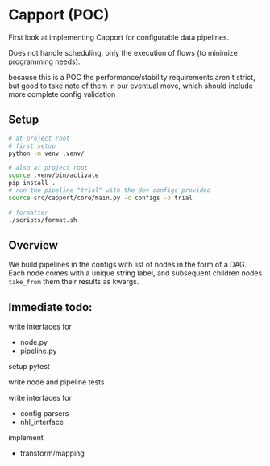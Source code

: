 # Capport (POC)

First look at implementing Capport for configurable data pipelines.

Does not handle scheduling, only the execution of flows 
(to minimize programming needs).

because this is a POC the performance/stability requirements aren't strict,
but good to take note of them in our eventual move, which should include 
more complete config validation

## Setup

```bash
# at project root
# first setup
python -m venv .venv/

# also at project root
source .venv/bin/activate
pip install .
# run the pipeline "trial" with the dev configs provided
source src/capport/core/main.py -c configs -p trial

# formatter
./scripts/format.sh
```

## Overview

We build pipelines in the configs with list of nodes in the form of a DAG.
Each node comes with a unique string label, and subsequent children nodes
`take_from` them their results as kwargs.

## Immediate todo:

write interfaces for
- node.py
- pipeline.py

setup pytest

write node and pipeline tests

write interfaces for 
- config parsers
- nhl_interface

implement
- transform/mapping